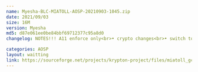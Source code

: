 ```yaml
---
name: Myesha-BLC-MIATOLL-AOSP-20210903-1045.zip
date: 2021/09/03
size: 16M
version: Myesha
md5: d87e061ee0be84bbf69712377c95a8d0
changelog: NOTES!!! A11 enforce only<br>• crypto changes<br>• switch to walt<br>• disable some logging<br>• ashmem Rewrite to improve clarity and performance<br>• add KCAL color control<br>• add generic wakelock blocker<br>• set vmstat interval to 20<br>• Build with evagcc lto

categories: AOSP
layout: waitting
link: https://sourceforge.net/projects/krypton-project/files/miatoll_gcc/AOSP/Myesha-BLC-MIATOLL-AOSP-20210903-1045.zip
---
```

